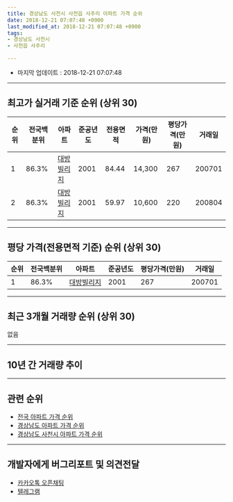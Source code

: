 ```yaml
---
title: 경상남도 사천시 사천읍 사주리 아파트 가격 순위
date: 2018-12-21 07:07:48 +0900
last_modified_at: 2018-12-21 07:07:48 +0900
tags:
- 경상남도 사천시
- 사천읍 사주리

---
```


* 마지막 업데이트 : 2018-12-21 07:07:48

---

## 최고가 실거래 기준 순위 (상위 30)


|순위|전국백분위|아파트|준공년도|전용면적|가격(만원)|평당가격(만원)|거래일|
|---|---|---|---|---|---|---|---|
|1|86.3%|[대방빌리지](https://search.naver.com/search.naver?query=%EA%B2%BD%EC%83%81%EB%82%A8%EB%8F%84+%EC%82%AC%EC%B2%9C%EC%8B%9C+%EC%82%AC%EC%B2%9C%EC%9D%8D+%EC%82%AC%EC%A3%BC%EB%A6%AC+%EB%8C%80%EB%B0%A9%EB%B9%8C%EB%A6%AC%EC%A7%80)|2001|84.44|14,300|267|200701|
|2|86.3%|[대방빌리지](https://search.naver.com/search.naver?query=%EA%B2%BD%EC%83%81%EB%82%A8%EB%8F%84+%EC%82%AC%EC%B2%9C%EC%8B%9C+%EC%82%AC%EC%B2%9C%EC%9D%8D+%EC%82%AC%EC%A3%BC%EB%A6%AC+%EB%8C%80%EB%B0%A9%EB%B9%8C%EB%A6%AC%EC%A7%80)|2001|59.97|10,600|220|200804|


---

## 평당 가격(전용면적 기준) 순위 (상위 30)


|순위|전국백분위|아파트|준공년도|평당가격(만원)|거래일|
|---|---|---|---|---|---|
|1|86.3%|[대방빌리지](https://search.naver.com/search.naver?query=%EA%B2%BD%EC%83%81%EB%82%A8%EB%8F%84+%EC%82%AC%EC%B2%9C%EC%8B%9C+%EC%82%AC%EC%B2%9C%EC%9D%8D+%EC%82%AC%EC%A3%BC%EB%A6%AC+%EB%8C%80%EB%B0%A9%EB%B9%8C%EB%A6%AC%EC%A7%80)|2001|267|200701|


---

## 최근 3개월 거래량 순위 (상위 30)

없음

---

## 10년 간 거래량 추이


<div style="width:100%;">
    <canvas id="deal_progress" height="250"></canvas>
</div>

<script>
new Chart(document.getElementById("deal_progress"), {
    type: 'line',
    data: {
        labels: ['200812','200901','200902','200903','200904','200905','200906','200907','200908','200909','200910','200911','200912','201001','201002','201003','201004','201005','201006','201007','201008','201009','201010','201011','201012','201101','201102','201103','201104','201105','201106','201107','201108','201109','201110','201111','201112','201201','201202','201203','201204','201205','201206','201207','201208','201209','201210','201211','201212','201301','201302','201303','201304','201305','201306','201307','201308','201309','201310','201311','201312','201401','201402','201403','201404','201405','201406','201407','201408','201409','201410','201411','201412','201501','201502','201503','201504','201505','201506','201507','201508','201509','201510','201511','201512','201601','201602','201603','201604','201605','201606','201607','201608','201609','201610','201611','201612','201701','201702','201703','201704','201705','201706','201707','201708','201709','201710','201711','201712','201801','201802','201803','201804','201805','201806','201807','201808','201809','201810','201811','201812'],
        datasets: [{
            label: '실거래 수',
            pointRadius: 1,
            data: [0, 0, 0, 1, 1, 2, 0, 1, 0, 0, 2, 0, 0, 4, 1, 0, 0, 1, 1, 2, 1, 0, 1, 0, 2, 0, 0, 1, 3, 2, 1, 4, 1, 0, 0, 1, 0, 1, 0, 1, 1, 0, 0, 1, 0, 0, 2, 2, 0, 1, 0, 2, 3, 1, 3, 5, 1, 0, 1, 4, 3, 4, 1, 4, 1, 2, 0, 0, 2, 0, 6, 1, 2, 4, 3, 1, 7, 1, 1, 3, 1, 0, 2, 1, 2, 0, 1, 1, 0, 2, 2, 1, 0, 0, 1, 0, 1, 0, 1, 1, 2, 1, 0, 3, 0, 1, 0, 1, 2, 0, 1, 1, 0, 1, 0, 1, 0, 1, 0, 0, 0],
            borderColor: "rgba(255, 201, 14, 1)",
            backgroundColor: "rgba(255, 201, 14, 0.5)",
            fill: true,
        }]
    },
    options: {
        responsive: true,
        title: {
            display: true,
            text: '10년간 거래량 추이'
        },
        tooltips: {
            mode: 'index',
            intersect: false,
        },
        hover: {
            mode: 'nearest',
            intersect: true
        },
        scales: {
            xAxes: [{
                display: true,
                scaleLabel: {
                    display: true,
                    labelString: '년/월'
                }
            }],
            yAxes: [{
                display: true,
                ticks: {
                    suggestedMin: 0,
                },
                scaleLabel: {
                    display: true,
                    labelString: '실거래 수'
                }
            }]
        }
    }
});

</script>


---

## 관련 순위

- [전국 아파트 가격 순위](https://inasie.github.io/apt-ranking/전국)
- [경상남도 아파트 가격 순위](https://inasie.github.io/apt-ranking/경상남도)
- [경상남도 사천시 아파트 가격 순위](https://inasie.github.io/apt-ranking/경상남도-사천시)


---

## 개발자에게 버그리포트 및 의견전달

- [카카오톡 오픈채팅](https://open.kakao.com/o/gLJUAP4)
- [텔레그램](https://t.me/inasie)

